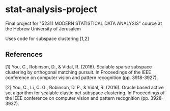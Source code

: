 # stat-analysis-project
Final project for "52311 MODERN STATISTICAL DATA ANALYSIS" cource at the Hebrew University of Jerusalem


Uses code for subspace clustering [1,2]


## References 
[1] You, C., Robinson, D., & Vidal, R. (2016). Scalable sparse subspace clustering by orthogonal matching pursuit. In Proceedings of the IEEE conference on computer vision and pattern recognition (pp. 3918-3927).

[2] You, C., Li, C. G., Robinson, D. P., & Vidal, R. (2016). Oracle based active set algorithm for scalable elastic net subspace clustering. In Proceedings of the IEEE conference on computer vision and pattern recognition (pp. 3928-3937).

